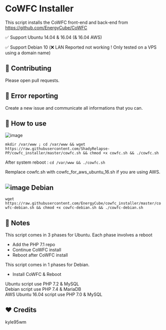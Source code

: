 CoWFC Installer
======

This script installs the CoWFC front-end and back-end from https://github.com/EnergyCube/CoWFC

✅ Support Ubuntu 14.04 & 16.04 (& 16.04 AWS)

✅ Support Debian 10 (❌ LAN Reported not working ! Only tested on a VPS using a domain name)

🔨 Contributing
-------

Please open pull requests.

🔧 Error reporting
-------

Create a new issue and communicate all informations that you can.

📝 How to use
-------

![image](https://upload.wikimedia.org/wikipedia/commons/thumb/9/9d/Ubuntu_logo.svg/100px-Ubuntu_logo.svg.png)

`mkdir /var/www ; cd /var/www && wget https://raw.githubusercontent.com/ShadyRelapse-PP/cowfc_installer/master/cowfc.sh && chmod +x cowfc.sh && ./cowfc.sh`

After system reboot : `cd /var/www && ./cowfc.sh`

Remplace cowfc.sh with cowfc_for_aws_ubuntu_16.sh if you are using AWS.

![image](https://www.debian.org/logos/openlogo-nd-25.png) Debian
----

`wget https://raw.githubusercontent.com/EnergyCube/cowfc_installer/master/cowfc-debian.sh && chmod +x cowfc-debian.sh && ./cowfc-debian.sh`

📖 Notes
-------

This script comes in 3 phases for Ubuntu. Each phase involves a reboot
-	Add the PHP 7.1 repo
-	Continue CoWFC install
-	Reboot after CoWFC install

This script comes in 1 phases for Debian.
-	Install CoWFC & Reboot

Ubuntu script use PHP 7.2 & MySQL\
Debian script use PHP 7.4 & MariaDB\
AWS Ubuntu 16.04 script use PHP 7.0 & MySQL

❤️ Credits
-------
kyle95wm
